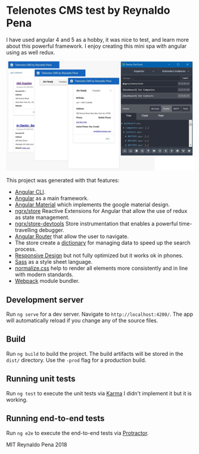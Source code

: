 # Telenotes CMS test  by Reynaldo Pena
I have used angular 4 and 5 as a hobby, it was nice to test, and learn more about this powerful framework. I enjoy creating this mini spa with angular using as well redux.

![Preview](/screenshots/cover.jpg?raw=true "Preview")

This project was generated with that features:

- [Angular CLI](https://github.com/angular/angular-cli).
- [Angular](https://github.com/angular/angular) as a main framework.
- [Angular Material](https://material.angular.io) which implements the google material design.
- [ngrx/store](https://github.com/ngrx/platform/tree/master/modules/store) Reactive Extensions for Angular that allow the use of redux as state management.
- [ngrx/store-devtools](https://github.com/ngrx/platform/tree/master/docs/store-devtools) Store instrumentation that enables a powerful time-travelling debugger.
- [Angular Router](https://github.com/angular/angular/tree/master/packages/router) that allow the user to navigate.
- The store create a [dictionary](https://en.wikibooks.org/wiki/A-level_Computing/AQA/Paper_1/Fundamentals_of_data_structures/Dictionaries) for managing data to speed up the search process.
- [Responsive Design](https://en.wikipedia.org/wiki/Responsive_web_design) but not fully optimized but it works ok in phones.
- [Sass](https://github.com/sass/sass) as a style sheet language.
- [normalize.css](https://github.com/necolas/normalize.css/) help to render all elements more consistently and in line with modern standards.
- [Webpack](https://github.com/webpack/webpack) module bundler.


## Development server

Run `ng serve` for a dev server. Navigate to `http://localhost:4200/`. The app will automatically reload if you change any of the source files.

## Build

Run `ng build` to build the project. The build artifacts will be stored in the `dist/` directory. Use the `-prod` flag for a production build.

## Running unit tests

Run `ng test` to execute the unit tests via [Karma](https://karma-runner.github.io) I didn't implement it but it is working.

## Running end-to-end tests

Run `ng e2e` to execute the end-to-end tests via [Protractor](http://www.protractortest.org/).


MIT Reynaldo Pena 2018
